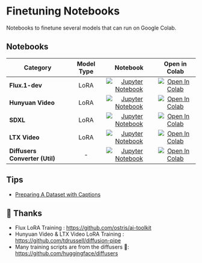 # Finetuning Notebooks

Notebooks to finetune several models that can run on Google Colab. 

## Notebooks

<div align="center">

| Category          | Model Type |                                                                                                       Notebook                                                                                                        |                                                                                                    Open in Colab                                                                                                     |
|-------------------|:---:|:---------------------------------------------------------------------------------------------------------------------------------------------------------------------------------------------------------------------:|:--------------------------------------------------------------------------------------------------------------------------------------------------------------------------------------------------------------------:|
| **Flux.1-dev**    | LoRA | [![Jupyter Notebook](https://img.shields.io/badge/Jupyter-Notebook-orange?style=flat&logo=jupyter)](https://github.com/jhj0517/finetuning-notebooks/blob/master/flux/finetuning_notebooks_flux_lora_dreambooth.ipynb) | [![Open In Colab](https://colab.research.google.com/assets/colab-badge.svg)](https://colab.research.google.com/github/jhj0517/finetuning-notebooks/blob/master/flux/finetuning_notebooks_flux_lora_dreambooth.ipynb) |
| **Hunyuan Video** | LoRA |   [![Jupyter Notebook](https://img.shields.io/badge/Jupyter-Notebook-orange?style=flat&logo=jupyter)](https://github.com/jhj0517/finetuning-notebooks/blob/master/hunyuan/finetuning_notebooks_hunyuan_lora.ipynb)    |   [![Open In Colab](https://colab.research.google.com/assets/colab-badge.svg)](https://colab.research.google.com/github/jhj0517/finetuning-notebooks/blob/master/hunyuan/finetuning_notebooks_hunyuan_lora.ipynb)    |
| **SDXL**          | LoRA | [![Jupyter Notebook](https://img.shields.io/badge/Jupyter-Notebook-orange?style=flat&logo=jupyter)](https://github.com/jhj0517/finetuning-notebooks/blob/master/sdxl/finetuning_notebooks_sdxl_lora_dreambooth.ipynb) | [![Open In Colab](https://colab.research.google.com/assets/colab-badge.svg)](https://colab.research.google.com/github/jhj0517/finetuning-notebooks/blob/master/sdxl/finetuning_notebooks_sdxl_lora_dreambooth.ipynb) |
| **LTX Video**     | LoRA | [![Jupyter Notebook](https://img.shields.io/badge/Jupyter-Notebook-orange?style=flat&logo=jupyter)](https://github.com/jhj0517/finetuning-notebooks/blob/master/ltx/finetuning_notebooks_ltx_lora)  |       [![Open In Colab](https://colab.research.google.com/assets/colab-badge.svg)](https://colab.research.google.com/github/jhj0517/finetuning-notebooks/blob/master/ltx/finetuning_notebooks_ltx_lora.ipynb)        |
| **Diffusers Converter (Util)**     | - | [![Jupyter Notebook](https://img.shields.io/badge/Jupyter-Notebook-orange?style=flat&logo=jupyter)](https://github.com/jhj0517/finetuning-notebooks/blob/master/utils/finetuning_notebooks_diffusers_converter.ipynb)  |       [![Open In Colab](https://colab.research.google.com/assets/colab-badge.svg)](https://colab.research.google.com/github/jhj0517/finetuning-notebooks/blob/master/utils/finetuning_notebooks_diffusers_converter.ipynb)        |

</div>

## Tips
- [Preparing A Dataset with Captions](https://github.com/jhj0517/finetuning-notebooks/blob/master/docs/Preparing%20A%20Dataset%20with%20Captions.md)

## 🌺 Thanks

- Flux LoRA Training : https://github.com/ostris/ai-toolkit
- Hunyuan Video & LTX Video LoRA Training : https://github.com/tdrussell/diffusion-pipe
- Many training scripts are from the diffusers 🤗: https://github.com/huggingface/diffusers
